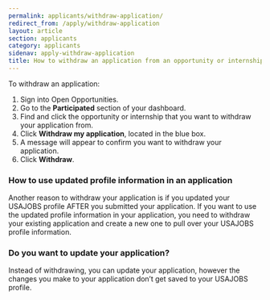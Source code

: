 ```yaml
---
permalink: applicants/withdraw-application/
redirect_from: /apply/withdraw-application
layout: article
section: applicants
category: applicants
sidenav: apply-withdraw-application
title: How to withdraw an application from an opportunity or internship
---
```


To withdraw an application:

1. Sign into Open Opportunities.
2. Go to the **Participated** section of your dashboard.
3. Find and click the opportunity or internship that you want to withdraw your application from.
4. Click **Withdraw my application**, located in the blue box.
5. A message will appear to confirm you want to withdraw your application.
6. Click **Withdraw**.

### How to use updated profile information in an application

Another reason to withdraw your application is if you updated your USAJOBS profile AFTER you submitted your application. If you want to use the updated profile information in your application, you need to withdraw your existing application and create a new one to pull over your USAJOBS profile information.

### Do you want to update your application?

Instead of withdrawing, you can update your application, however the changes you make to your application don’t get saved to your USAJOBS profile.
